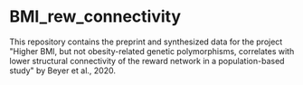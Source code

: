 # BMI_rew_connectivity
This repository contains the preprint and synthesized data for the project "Higher BMI, but not obesity-related genetic polymorphisms, correlates with lower structural connectivity of the reward network in a population-based study" by Beyer et al., 2020.
